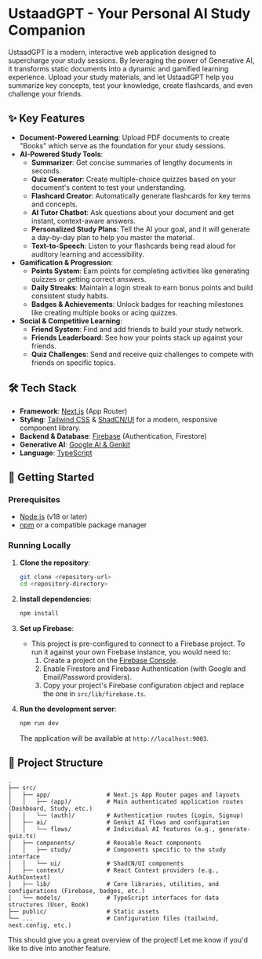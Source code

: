 # UstaadGPT - Your Personal AI Study Companion

UstaadGPT is a modern, interactive web application designed to supercharge your study sessions. By leveraging the power of Generative AI, it transforms static documents into a dynamic and gamified learning experience. Upload your study materials, and let UstaadGPT help you summarize key concepts, test your knowledge, create flashcards, and even challenge your friends.

## ✨ Key Features

- **Document-Powered Learning**: Upload PDF documents to create "Books" which serve as the foundation for your study sessions.
- **AI-Powered Study Tools**:
    - **Summarizer**: Get concise summaries of lengthy documents in seconds.
    - **Quiz Generator**: Create multiple-choice quizzes based on your document's content to test your understanding.
    - **Flashcard Creator**: Automatically generate flashcards for key terms and concepts.
    - **AI Tutor Chatbot**: Ask questions about your document and get instant, context-aware answers.
    - **Personalized Study Plans**: Tell the AI your goal, and it will generate a day-by-day plan to help you master the material.
    - **Text-to-Speech**: Listen to your flashcards being read aloud for auditory learning and accessibility.
- **Gamification & Progression**:
    - **Points System**: Earn points for completing activities like generating quizzes or getting correct answers.
    - **Daily Streaks**: Maintain a login streak to earn bonus points and build consistent study habits.
    - **Badges & Achievements**: Unlock badges for reaching milestones like creating multiple books or acing quizzes.
- **Social & Competitive Learning**:
    - **Friend System**: Find and add friends to build your study network.
    - **Friends Leaderboard**: See how your points stack up against your friends.
    - **Quiz Challenges**: Send and receive quiz challenges to compete with friends on specific topics.

## 🛠️ Tech Stack

- **Framework**: [Next.js](https://nextjs.org/) (App Router)
- **Styling**: [Tailwind CSS](https://tailwindcss.com/) & [ShadCN/UI](https://ui.shadcn.com/) for a modern, responsive component library.
- **Backend & Database**: [Firebase](https://firebase.google.com/) (Authentication, Firestore)
- **Generative AI**: [Google AI & Genkit](https://firebase.google.com/docs/genkit)
- **Language**: [TypeScript](https://www.typescriptlang.org/)

## 🚀 Getting Started

### Prerequisites

- [Node.js](https://nodejs.org/) (v18 or later)
- [npm](https://www.npmjs.com/) or a compatible package manager

### Running Locally

1.  **Clone the repository**:
    ```bash
    git clone <repository-url>
    cd <repository-directory>
    ```

2.  **Install dependencies**:
    ```bash
    npm install
    ```

3.  **Set up Firebase**:
    - This project is pre-configured to connect to a Firebase project. To run it against your own Firebase instance, you would need to:
        1. Create a project on the [Firebase Console](https://console.firebase.google.com/).
        2. Enable Firestore and Firebase Authentication (with Google and Email/Password providers).
        3. Copy your project's Firebase configuration object and replace the one in `src/lib/firebase.ts`.

4.  **Run the development server**:
    ```bash
    npm run dev
    ```

    The application will be available at `http://localhost:9003`.

## 📁 Project Structure

```
.
├── src/
│   ├── app/                # Next.js App Router pages and layouts
│   │   ├── (app)/          # Main authenticated application routes (Dashboard, Study, etc.)
│   │   └── (auth)/         # Authentication routes (Login, Signup)
│   ├── ai/                 # Genkit AI flows and configuration
│   │   └── flows/          # Individual AI features (e.g., generate-quiz.ts)
│   ├── components/         # Reusable React components
│   │   ├── study/          # Components specific to the study interface
│   │   └── ui/             # ShadCN/UI components
│   ├── context/            # React Context providers (e.g., AuthContext)
│   ├── lib/                # Core libraries, utilities, and configurations (Firebase, badges, etc.)
│   └── models/             # TypeScript interfaces for data structures (User, Book)
├── public/                 # Static assets
└── ...                     # Configuration files (tailwind, next.config, etc.)
```

This should give you a great overview of the project! Let me know if you'd like to dive into another feature.